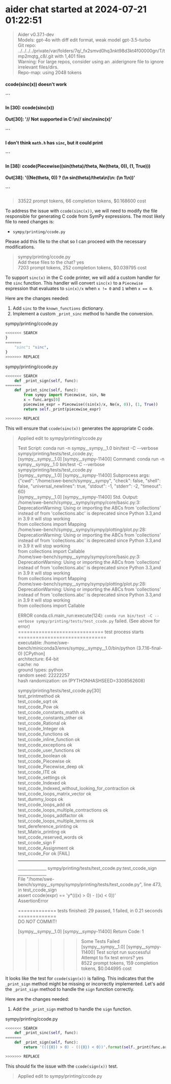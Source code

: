 
# aider chat started at 2024-07-21 01:22:51

> Aider v0.37.1-dev  
> Models: gpt-4o with diff edit format, weak model gpt-3.5-turbo  
> Git repo: ../../../../private/var/folders/7q/_fx2smvd0hq3nkt98d3kt4f00000gn/T/tmp2mqtg_c8/.git with 1,401 files  
> Warning: For large repos, consider using an .aiderignore file to ignore irrelevant files/dirs.  
> Repo-map: using 2048 tokens  

#### ccode(sinc(x)) doesn't work  
#### ```  
#### In [30]: ccode(sinc(x))  
#### Out[30]: '// Not supported in C:\n// sinc\nsinc(x)'  
#### ```  
####   
#### I don't think `math.h` has `sinc`, but it could print  
####   
#### ```  
#### In [38]: ccode(Piecewise((sin(theta)/theta, Ne(theta, 0)), (1, True)))  
#### Out[38]: '((Ne(theta, 0)) ? (\n   sin(theta)/theta\n)\n: (\n   1\n))'  
#### ```  
####  
> 33522 prompt tokens, 66 completion tokens, $0.168600 cost  

To address the issue with `ccode(sinc(x))`, we will need to modify the file responsible for generating C code from SymPy expressions. The most likely file to need changes is:

- `sympy/printing/ccode.py`

Please add this file to the chat so I can proceed with the necessary modifications.

> sympy/printing/ccode.py  
> Add these files to the chat? yes  
> 7203 prompt tokens, 252 completion tokens, $0.039795 cost  

To support `sinc(x)` in the C code printer, we will add a custom handler for the `sinc` function. This handler will convert `sinc(x)` to a `Piecewise` expression that evaluates to `sin(x)/x` when `x != 0` and `1` when `x == 0`.

Here are the changes needed:

1. Add `sinc` to the `known_functions` dictionary.
2. Implement a custom `_print_sinc` method to handle the conversion.

sympy/printing/ccode.py
```python
<<<<<<< SEARCH
}
=======
    "sinc": "sinc",
}
>>>>>>> REPLACE
```

sympy/printing/ccode.py
```python
<<<<<<< SEARCH
    def _print_sign(self, func):
=======
    def _print_sinc(self, func):
        from sympy import Piecewise, sin, Ne
        x = func.args[0]
        piecewise_expr = Piecewise((sin(x)/x, Ne(x, 0)), (1, True))
        return self._print(piecewise_expr)

>>>>>>> REPLACE
```

This will ensure that `ccode(sinc(x))` generates the appropriate C code.

> Applied edit to sympy/printing/ccode.py  
>   
> Test Script: conda run -n sympy__sympy__1.0  bin/test -C --verbose sympy/printing/tests/test_ccode.py;  
> [sympy__sympy__1.0] [sympy__sympy-11400] Command: conda run -n sympy__sympy__1.0 bin/test -C --verbose sympy/printing/tests/test_ccode.py   
> [sympy__sympy__1.0] [sympy__sympy-11400] Subprocess args: {"cwd": "/home/swe-bench/sympy__sympy", "check": false, "shell": false, "universal_newlines": true, "stdout": -1, "stderr": -2, "timeout": 60}   
> [sympy__sympy__1.0] [sympy__sympy-11400] Std. Output:  
> /home/swe-bench/sympy__sympy/sympy/core/basic.py:3: DeprecationWarning: Using or importing the ABCs from 'collections' instead of from 'collections.abc' is deprecated since Python 3.3,and in 3.9 it will stop working  
>   from collections import Mapping  
> /home/swe-bench/sympy__sympy/sympy/plotting/plot.py:28: DeprecationWarning: Using or importing the ABCs from 'collections' instead of from 'collections.abc' is deprecated since Python 3.3,and in 3.9 it will stop working  
>   from collections import Callable  
> /home/swe-bench/sympy__sympy/sympy/core/basic.py:3: DeprecationWarning: Using or importing the ABCs from 'collections' instead of from 'collections.abc' is deprecated since Python 3.3,and in 3.9 it will stop working  
>   from collections import Mapping  
> /home/swe-bench/sympy__sympy/sympy/plotting/plot.py:28: DeprecationWarning: Using or importing the ABCs from 'collections' instead of from 'collections.abc' is deprecated since Python 3.3,and in 3.9 it will stop working  
>   from collections import Callable  
>   
> ERROR conda.cli.main_run:execute(124): `conda run bin/test -C --verbose sympy/printing/tests/test_ccode.py` failed. (See above for error)  
> ============================= test process starts ==============================  
> executable:         /home/swe-bench/miniconda3/envs/sympy__sympy__1.0/bin/python  (3.7.16-final-0) [CPython]  
> architecture:       64-bit  
> cache:              no  
> ground types:       python   
> random seed:        22222257  
> hash randomization: on (PYTHONHASHSEED=3308562608)  
>   
> sympy/printing/tests/test_ccode.py[30]   
> test_printmethod ok  
> test_ccode_sqrt ok  
> test_ccode_Pow ok  
> test_ccode_constants_mathh ok  
> test_ccode_constants_other ok  
> test_ccode_Rational ok  
> test_ccode_Integer ok  
> test_ccode_functions ok  
> test_ccode_inline_function ok  
> test_ccode_exceptions ok  
> test_ccode_user_functions ok  
> test_ccode_boolean ok  
> test_ccode_Piecewise ok  
> test_ccode_Piecewise_deep ok  
> test_ccode_ITE ok  
> test_ccode_settings ok  
> test_ccode_Indexed ok  
> test_ccode_Indexed_without_looking_for_contraction ok  
> test_ccode_loops_matrix_vector ok  
> test_dummy_loops ok  
> test_ccode_loops_add ok  
> test_ccode_loops_multiple_contractions ok  
> test_ccode_loops_addfactor ok  
> test_ccode_loops_multiple_terms ok  
> test_dereference_printing ok  
> test_Matrix_printing ok  
> test_ccode_reserved_words ok  
> test_ccode_sign F  
> test_ccode_Assignment ok  
> test_ccode_For ok                                                         [FAIL]  
>   
>   
> ________________________________________________________________________________  
> ______________ sympy/printing/tests/test_ccode.py:test_ccode_sign ______________  
>   File "/home/swe-bench/sympy__sympy/sympy/printing/tests/test_ccode.py", line 473, in test_ccode_sign  
>     assert ccode(expr) == 'y*(((x) > 0) - ((x) < 0))'  
> AssertionError  
>   
> ============= tests finished: 29 passed, 1 failed, in 0.21 seconds =============  
> DO *NOT* COMMIT!  
>   
>    
> [sympy__sympy__1.0] [sympy__sympy-11400] Return Code: 1   
>   
> >>>>> Some Tests Failed  
> [sympy__sympy__1.0] [sympy__sympy-11400] Test script run successful   
> Attempt to fix test errors? yes  
> 8522 prompt tokens, 159 completion tokens, $0.044995 cost  

It looks like the test for `ccode(sign(x))` is failing. This indicates that the `_print_sign` method might be missing or incorrectly implemented. Let's add the `_print_sign` method to handle the `sign` function correctly.

Here are the changes needed:

1. Add the `_print_sign` method to handle the `sign` function.

sympy/printing/ccode.py
```python
<<<<<<< SEARCH
    def _print_sinc(self, func):
=======
    def _print_sign(self, func):
        return '((({0}) > 0) - (({0}) < 0))'.format(self._print(func.args[0]))

>>>>>>> REPLACE
```

This should fix the issue with the `ccode(sign(x))` test.

> Applied edit to sympy/printing/ccode.py  
